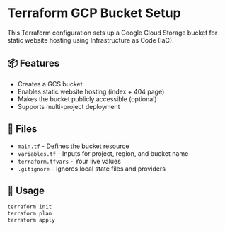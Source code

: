 # Terraform GCP Bucket Setup

This Terraform configuration sets up a Google Cloud Storage bucket for static website hosting using Infrastructure as Code (IaC).

## 📦 Features

- Creates a GCS bucket
- Enables static website hosting (index + 404 page)
- Makes the bucket publicly accessible (optional)
- Supports multi-project deployment

## 📁 Files

- `main.tf` - Defines the bucket resource
- `variables.tf` - Inputs for project, region, and bucket name
- `terraform.tfvars` - Your live values
- `.gitignore` - Ignores local state files and providers

## 🚀 Usage

```bash
terraform init
terraform plan
terraform apply
